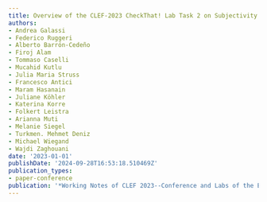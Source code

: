 ```yaml
---
title: Overview of the CLEF-2023 CheckThat! Lab Task 2 on Subjectivity in News Articles
authors:
- Andrea Galassi
- Federico Ruggeri
- Alberto Barrón-Cedeño
- Firoj Alam
- Tommaso Caselli
- Mucahid Kutlu
- Julia Maria Struss
- Francesco Antici
- Maram Hasanain
- Juliane Köhler
- Katerina Korre
- Folkert Leistra
- Arianna Muti
- Melanie Siegel
- Turkmen. Mehmet Deniz
- Michael Wiegand
- Wajdi Zaghouani
date: '2023-01-01'
publishDate: '2024-09-28T16:53:18.510469Z'
publication_types:
- paper-conference
publication: '*Working Notes of CLEF 2023--Conference and Labs of the Evaluation Forum*'
---
```

